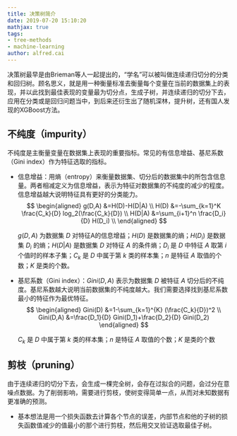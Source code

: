 ```yaml
---
title: 决策树简介
date: 2019-07-20 15:10:20
mathjax: true
tags:
- tree-methods
- machine-learning
author: alfred.cai
---
```


决策树最早是由Brieman等人一起提出的，“学名”可以被叫做连续递归切分的分类和回归树。顾名思义，就是用一种衡量标准去衡量每个变量在当前的数据集上的表现，并以此找到最佳表现的变量最为切分点，生成子树，并连续递归的切分下去，应用在分类或是回归问题当中，到后来还衍生出了随机深林，提升树，还有国人发现的XGBoost方法。
<!-- more -->
## 不纯度（impurity）

不纯度是主衡量变量在数据集上表现的重要指标。常见的有信息增益、基尼系数（Gini index）作为特征选取的指标。

- 信息增益：用熵（entropy）来衡量数据集、切分后的数据集中的所包含信息量。两者相减定义为信息增益，表示为特征对数据集的不纯度的减少的程度。信息增益越大说明特征具有更好的分类能力。
  $$
  \begin{aligned}
    g(D,A)    &=H(D)-H(D|A) \\
    H(D)    &=-\sum_{k=1}^K \frac{C_k}{D} log_2(\frac{C_k}{D}) \\
    H(D|A)    &=\sum_{i+1}^n \frac{D_i}{D} H(D_i) \\
  \end{aligned}
  $$

  $g(D,A)$ 为数据集 $D$ 对特征A的信息增益；$H(D)$ 是数据集的熵；$H(D_i)$ 是数据集 $D_i$ 的熵；$H(D|A)$ 是数据集 $D$ 对特征 $A$ 的条件熵；$D_i$ 是 $D$ 中特征 $A$ 取第 $i$ 个值时的样本子集；$C_k$ 是 $D$ 中属于第 $k$ 类的样本集；$n$ 是特征 $A$ 取值的个数；$K$ 是类的个数。

- 基尼系数（Gini index）：$Gini(D,A)$ 表示为数据集 $D$ 被特征 $A$ 切分后的不纯度。基尼系数越大说明当前数据集的不纯度越大。我们需要选择找到基尼系数最小的特征作为最优特征。
  $$
  \begin{aligned}
    Gini(D)    &=1-\sum_{k=1}^{K} (\frac{C_k}{D})^2 \\
    Gini(D,A)    &=\frac{D_1}{D} Gini(D_1)+\frac{D_2}{D} Gini(D_2)
  \end{aligned}
  $$
  
  $C_k$ 是 $D$ 中属于第 $k$ 类的样本集；$n$ 是特征 $A$ 取值的个数；$K$ 是类的个数

## 剪枝（pruning）

由于连续递归的切分下去，会生成一棵完全树，会存在过拟合的问题，会过分在意噪点数据。为了削弱影响，需要进行剪枝，使树变得简单一点，从而对未知数据有更准确的预测。

- 基本想法是用一个损失函数去计算各个节点的误差，内部节点和他的子树的损失函数值减少的值最小的那个进行剪枝，然后用交叉验证选取最佳子树。
